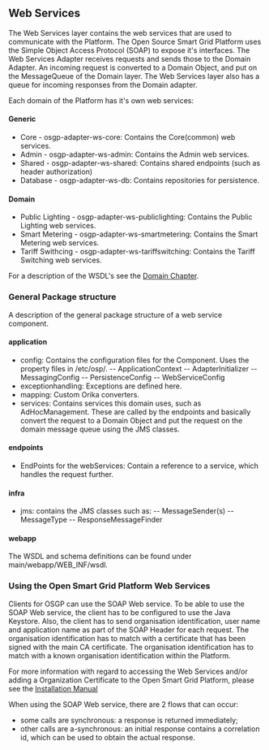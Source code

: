 ## Web Services

The Web Services layer contains the web services that are used to communicate with the Platform. The Open Source Smart Grid Platform uses the Simple Object Access Protocol (SOAP) to expose it's interfaces. The Web Services Adapter receives requests and sends those to the Domain Adapter. An incoming request is converted to a Domain Object, and put on the MessageQueue of the Domain layer. The Web Services layer also has a queue for incoming responses from the Domain adapter.

Each domain of the Platform has it's own web services:

#### Generic
- Core - osgp-adapter-ws-core: Contains the Core(common) web services.
- Admin - osgp-adapter-ws-admin: Contains the Admin web services.
- Shared - osgp-adapter-ws-shared: Contains shared endpoints (such as header authorization)
- Database - osgp-adapter-ws-db: Contains repositories for persistence.

#### Domain
- Public Lighting - osgp-adapter-ws-publiclighting: Contains the Public Lighting web services.
- Smart Metering - osgp-adapter-ws-smartmetering: Contains the Smart Metering web services.
- Tariff Swithcing - osgp-adapter-ws-tariffswitching: Contains the Tariff Switching web services.

For a description of the WSDL's see the [Domain Chapter](../../Domains/README.md).

### General Package structure
A description of the general package structure of a web service component.

#### application
- config: Contains the configuration files for the Component. Uses the property files in /etc/osp/.
-- ApplicationContext
-- AdapterInitializer
-- MessagingConfig
-- PersistenceConfig
-- WebServiceConfig
- exceptionhandling: Exceptions are defined here.
- mapping: Custom Orika converters.
- services: Contains services this domain uses, such as AdHocManagement. These are called by the endpoints and basically convert the request to a Domain Object and put the request on the domain message queue using the JMS classes.

#### endpoints
- EndPoints for the webServices: Contain a reference to a service, which handles the request further.

#### infra
- jms: contains the JMS classes such as:
-- MessageSender(s)
-- MessageType
-- ResponseMessageFinder

#### webapp
The WSDL and schema definitions can be found under main/webapp/WEB_INF/wsdl.

### Using the Open Smart Grid Platform Web Services

Clients for OSGP can use the SOAP Web service. To be able to use the SOAP Web service, the client has to be configured to use the Java Keystore. Also, the client has to send organisation identification, user name and application name as part of the SOAP Header for each request. The organisation identification has to match with a certificate that has been signed with the main CA certificate. The organisation identification has to match with a known organisation identification within the Platform.

For more information with regard to accessing the Web Services and/or adding a Organization Certificate to the Open Smart Grid Platform, please see the [Installation Manual](../../Userguide/Installation/Installationguide.md)

When using the SOAP Web service, there are 2 flows that can occur:
- some calls are synchronous: a response is returned immediately;
- other calls are a-synchronous: an initial response contains a correlation id, which can be used to obtain the actual response.